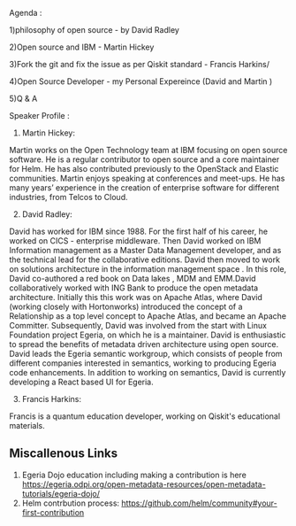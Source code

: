 Agenda :

1)philosophy of open source - by David Radley

2)Open source and IBM - Martin Hickey

3)Fork the git and fix the issue as per Qiskit standard - Francis Harkins/

4)Open Source Developer - my Personal Expereince (David and Martin )

5)Q & A 


Speaker Profile :

1) Martin Hickey:

Martin works on the Open Technology team at IBM focusing on open source software. 
He is a regular contributor to open source and a core maintainer for Helm. 
He has also contributed previously to the OpenStack and Elastic communities. 
Martin enjoys speaking at conferences and meet-ups.
He has many years’ experience in the creation of enterprise software for different industries, from Telcos to Cloud.

2) David  Radley:

David has worked for IBM since 1988. For the first half of his career, he worked on CICS - enterprise middleware. Then David worked on IBM Information management as a Master Data Management developer, and as the technical lead for the collaborative editions. David then moved to work on solutions architecture in the information management space .
In this role, David co-authored a red book on Data lakes , MDM and EMM.David collaboratively worked with ING Bank to produce the open metadata architecture. Initially this this work was on Apache Atlas, where David (working closely with Hortonworks) introduced the concept of a Relationship as a top level concept to Apache Atlas, and became an Apache Committer. 
Subsequently, David was involved from the start with Linux Foundation project Egeria, on which he is a maintainer. David is enthusiastic to spread the benefits of metadata driven architecture using open source. 
David leads the Egeria semantic workgroup, which consists of people from different companies interested in semantics, working to producing Egeria code enhancements. In addition to working on semantics, David is currently developing a React based UI for Egeria. 

3) Francis Harkins:

Francis is a quantum education developer, working on Qiskit's educational materials.

## Miscallenous Links
1) Egeria Dojo education including making a contribution is here https://egeria.odpi.org/open-metadata-resources/open-metadata-tutorials/egeria-dojo/ 
2) Helm contrbution process: https://github.com/helm/community#your-first-contribution
